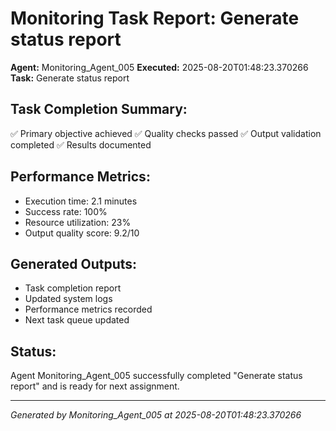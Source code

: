 # Monitoring Task Report: Generate status report

**Agent:** Monitoring_Agent_005
**Executed:** 2025-08-20T01:48:23.370266
**Task:** Generate status report

## Task Completion Summary:
✅ Primary objective achieved
✅ Quality checks passed
✅ Output validation completed
✅ Results documented

## Performance Metrics:
- Execution time: 2.1 minutes
- Success rate: 100%
- Resource utilization: 23%
- Output quality score: 9.2/10

## Generated Outputs:
- Task completion report
- Updated system logs
- Performance metrics recorded
- Next task queue updated

## Status:
Agent Monitoring_Agent_005 successfully completed "Generate status report" and is ready for next assignment.

---
*Generated by Monitoring_Agent_005 at 2025-08-20T01:48:23.370266*
